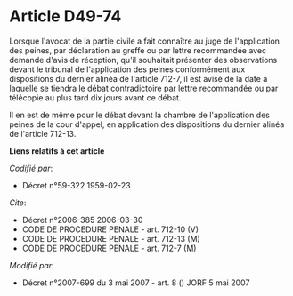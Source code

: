 # Article D49-74

Lorsque l'avocat de la partie civile a fait connaître au juge de l'application des peines, par déclaration au greffe ou par
lettre recommandée avec demande d'avis de réception, qu'il souhaitait présenter des observations devant le tribunal de
l'application des peines conformément aux dispositions du dernier alinéa de l'article 712-7, il est avisé de la date à
laquelle se tiendra le débat contradictoire par lettre recommandée ou par télécopie au plus tard dix jours avant ce débat.

Il en est de même pour le débat devant la chambre de l'application des peines de la cour d'appel, en application des
dispositions du dernier alinéa de l'article 712-13.

**Liens relatifs à cet article**

_Codifié par_:

  - Décret n°59-322 1959-02-23

_Cite_:

  - Décret n°2006-385 2006-03-30
  - CODE DE PROCEDURE PENALE - art. 712-10 (V)
  - CODE DE PROCEDURE PENALE - art. 712-13 (M)
  - CODE DE PROCEDURE PENALE - art. 712-7 (M)

_Modifié par_:

  - Décret n°2007-699 du 3 mai 2007 - art. 8 () JORF 5 mai 2007
